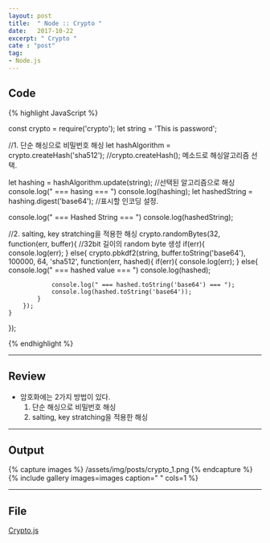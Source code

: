 ```yaml
---
layout: post
title:  " Node :: Crypto "
date:   2017-10-22
excerpt: " Crypto "
cate : "post"
tag:
- Node.js
---
```



## Code
{% highlight JavaScript %}


const crypto = require('crypto');
let string = 'This is password';

//1. 단순 해싱으로 비밀번호 해싱
let hashAlgorithm = crypto.createHash('sha512');
//crypto.createHash(); 메소드로 해싱알고리즘 선택.

let hashing = hashAlgorithm.update(string);
//선택된 알고리즘으로 해싱
console.log(" === hasing === ")
console.log(hashing);
let hashedString = hashing.digest('base64');
//표시할 인코딩 설정. 

console.log(" === Hashed String === ")
console.log(hashedString);

//2. salting, key stratching을 적용한 해싱
crypto.randomBytes(32, function(err, buffer){
	//32bit 길이의 random byte 생성
	if(err){
		console.log(err);
	} else{
		crypto.pbkdf2(string, buffer.toString('base64'), 100000, 64, 'sha512', function(err, hashed){
			if(err){
				console.log(err);
			} else{
				console.log(" === hashed value === ")
				console.log(hashed);
				
				console.log(" === hashed.toString('base64') === ");
				console.log(hashed.toString('base64'));
			}
		});
	}
});


{% endhighlight %}

---

## Review

* 암호화에는 2가지 방법이 있다.
    1. 단순 해싱으로 비밀번호 해싱
    2. salting, key stratching을 적용한 해싱

---


## Output

{% capture images %}
    /assets/img/posts/crypto_1.png
{% endcapture %}
{% include gallery images=images caption=" " cols=1 %}


---

## File

[Crypto.js](https://github.com/goodGid/Node.js/blob/master/Source/crypto.js)
